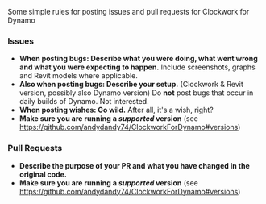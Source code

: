 Some simple rules for posting issues and pull requests for Clockwork for Dynamo

### Issues
- **When posting bugs: Describe what you were doing, what went wrong and what you were expecting to happen.** Include screenshots, graphs and Revit models where applicable.
- **Also when posting bugs: Describe your setup.** (Clockwork & Revit version, possibly also Dynamo version) Do **not** post bugs that occur in daily builds of Dynamo. Not interested.
- **When posting wishes: Go wild.** After all, it's a wish, right?
- **Make sure you are running a *supported* version** (see https://github.com/andydandy74/ClockworkForDynamo#versions)

### Pull Requests
- **Describe the purpose of your PR and what you have changed in the original code.**
- **Make sure you are running a *supported* version** (see https://github.com/andydandy74/ClockworkForDynamo#versions)
